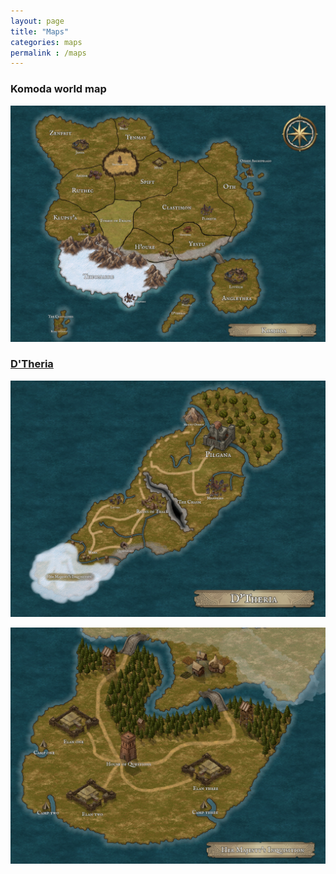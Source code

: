 ```yaml
---
layout: page
title: "Maps"
categories: maps
permalink : /maps
---
```


### Komoda world map

![Komoda](../images/Komoda.jpg)

### [D'Theria][dtheria]

![Dtheria](../images/D'Theria.jpg)

![Inquisition](../images/Inquisition.jpg)

[dtheria]: /DnD/countries/dtheria

